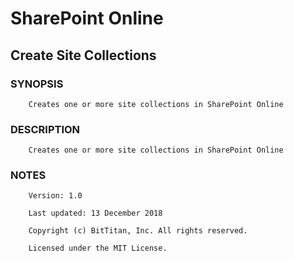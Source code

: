 # SharePoint Online
## Create Site Collections
### SYNOPSIS
```
    Creates one or more site collections in SharePoint Online
```
### DESCRIPTION
```
    Creates one or more site collections in SharePoint Online
```
### NOTES
```
    Version: 1.0
    Last updated: 13 December 2018
    Copyright (c) BitTitan, Inc. All rights reserved.
    Licensed under the MIT License.
```

